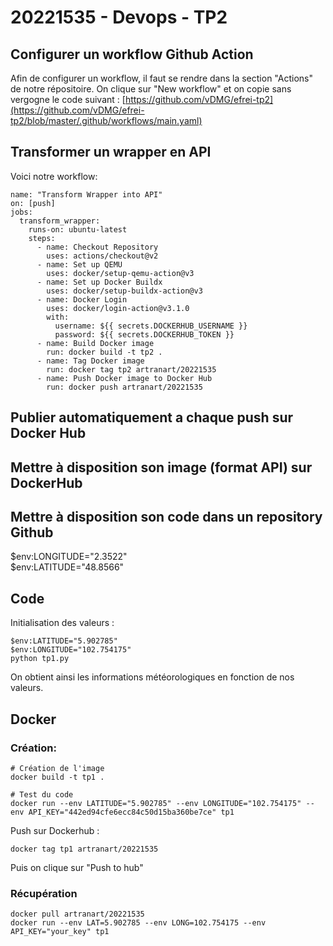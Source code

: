 # 20221535 - Devops - TP2
## Configurer un workflow Github Action
Afin de configurer un workflow, il faut se rendre dans la section "Actions" de notre répositoire.
On clique sur "New workflow" et on copie sans vergogne le code suivant : [https://github.com/vDMG/efrei-tp2](https://github.com/vDMG/efrei-tp2/blob/master/.github/workflows/main.yaml)
## Transformer un wrapper en API
Voici notre workflow:
```
name: "Transform Wrapper into API"
on: [push]
jobs:
  transform_wrapper:
    runs-on: ubuntu-latest
    steps:
      - name: Checkout Repository
        uses: actions/checkout@v2
      - name: Set up QEMU
        uses: docker/setup-qemu-action@v3
      - name: Set up Docker Buildx
        uses: docker/setup-buildx-action@v3
      - name: Docker Login
        uses: docker/login-action@v3.1.0
        with:
          username: ${{ secrets.DOCKERHUB_USERNAME }}
          password: ${{ secrets.DOCKERHUB_TOKEN }}
      - name: Build Docker image
        run: docker build -t tp2 .
      - name: Tag Docker image
        run: docker tag tp2 artranart/20221535
      - name: Push Docker image to Docker Hub
        run: docker push artranart/20221535
```
## Publier automatiquement a chaque push sur Docker Hub
## Mettre à disposition son image (format API) sur DockerHub
## Mettre à disposition son code dans un repository Github
$env:LONGITUDE="2.3522"                      
$env:LATITUDE="48.8566" 
## Code
Initialisation des valeurs :
```
$env:LATITUDE="5.902785" 
$env:LONGITUDE="102.754175"                      
python tp1.py
```
On obtient ainsi les informations météorologiques en fonction de nos valeurs.

## Docker
### Création:
```
# Création de l'image
docker build -t tp1 .

# Test du code
docker run --env LATITUDE="5.902785" --env LONGITUDE="102.754175" --env API_KEY="442ed94cfe6ecc84c50d15ba360be7ce" tp1
```

Push sur Dockerhub :
```
docker tag tp1 artranart/20221535
```
Puis on clique sur "Push to hub"

### Récupération
```
docker pull artranart/20221535
docker run --env LAT=5.902785 --env LONG=102.754175 --env API_KEY="your_key" tp1
```
